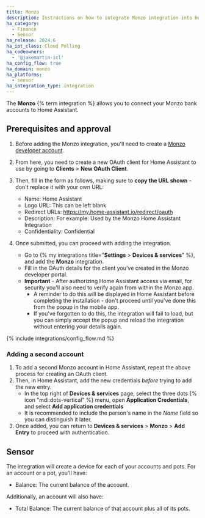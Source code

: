 ```yaml
---
title: Monzo
description: Instructions on how to integrate Monzo integration into Home Assistant.
ha_category:
  - Finance
  - Sensor
ha_release: 2024.6
ha_iot_class: Cloud Polling
ha_codeowners:
  - '@jakemartin-icl'
ha_config_flow: true
ha_domain: monzo
ha_platforms:
  - sensor
ha_integration_type: integration
---
```


The **Monzo** {% term integration %} allows you to connect your Monzo bank accounts to Home Assistant.


## Prerequisites and approval

1. Before adding the Monzo integration, you'll need to create a [Monzo developer account](https://developers.monzo.com/). 
2. From here, you need to create a new OAuth client for Home Assistant to use by going to **Clients** > **New OAuth Client**. 
3. Then, fill in the form as follows, making sure to **copy the URL shown** - don't replace it with your own URL:
   - Name: Home Assistant
   - Logo URL: This can be left blank
   - Redirect URLs: <https://my.home-assistant.io/redirect/oauth>
   - Description: For example: Used by the Monzo Home Assistant Integration
   - Confidentiality: Confidential

4. Once submitted, you can proceed with adding the integration.
   - Go to {% my integrations title="**Settings** > **Devices & services**" %}, and add the **Monzo** integration.
   - Fill in the OAuth details for the client you've created in the Monzo developer portal.
   - **Important** - After authorizing Home Assistant access via email, for security you'll also need to verify again from within the Monzo app. 
     - A reminder to do this will be displayed in Home Assistant before completing the installation - don't proceed until you've done this from the popup in the mobile app.
     - If you've forgotten to do this, the integration will fail to load, but you can simply accept the popup and reload the integration without entering your details again.

{% include integrations/config_flow.md %}

### Adding a second account

1. To add a second Monzo account in Home Assistant, repeat the above process for creating an OAuth client.
2. Then, in Home Assistant, add the new credentials *before* trying to add the new entry.
   - In the top right of **Devices & services** page, select the three dots {% icon "mdi:dots-vertical" %} menu, open **Application Credentials**, and select **Add application credentials**
   - It is recommended to include the person's name in the *Name* field so you can distinguish it later.
3. Once added, you can return to **Devices & services** > **Monzo** > **Add Entry** to proceed with authentication.

## Sensor

The integration will create a device for each of your accounts and pots. For an account or a pot, you'll have:

- Balance: The current balance of the account.

Additionally, an account will also have:

- Total Balance: The current balance of that account plus all of its pots.

